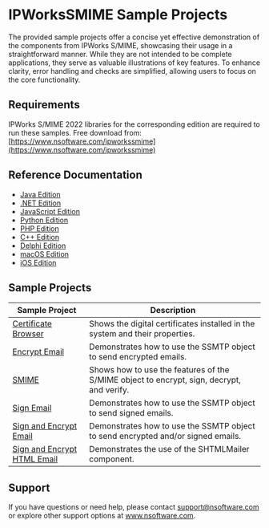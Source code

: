# IPWorksSMIME Sample Projects
The provided sample projects offer a concise yet effective demonstration of the components from IPWorks S/MIME, showcasing their usage in a straightforward manner. While they are not intended to be complete applications, they serve as valuable illustrations of key features. To enhance clarity, error handling and checks are simplified, allowing users to focus on the core functionality.

## Requirements
IPWorks S/MIME 2022 libraries for the corresponding edition are required to run these samples.  Free download from: [https://www.nsoftware.com/ipworkssmime](https://www.nsoftware.com/ipworkssmime)

## Reference Documentation
* [Java Edition](https://cdn.nsoftware.com/help/IMH/java/)
* [.NET Edition](https://cdn.nsoftware.com/help/IMH/cs/)
* [JavaScript Edition](https://cdn.nsoftware.com/help/IMH/js/)
* [Python Edition](https://cdn.nsoftware.com/help/IMH/py/)
* [PHP Edition](https://cdn.nsoftware.com/help/IMH/php/)
* [C++ Edition](https://cdn.nsoftware.com/help/IMH/cpp/)
* [Delphi Edition](https://cdn.nsoftware.com/help/IMH/dlp/)
* [macOS Edition](https://cdn.nsoftware.com/help/IMH/mac/)
* [iOS Edition](https://cdn.nsoftware.com/help/IMH/mac/)

## Sample Projects
| Sample Project | Description |
| --- | --- |
| [Certificate Browser](./IPWorks%20S%2FMIME%20Samples/Certificate%20Browser) | Shows the digital certificates installed in the system and their properties. |
| [Encrypt Email](./IPWorks%20S%2FMIME%20Samples/Encrypt%20Email) | Demonstrates how to use the SSMTP object to send encrypted emails. |
| [SMIME](./IPWorks%20S%2FMIME%20Samples/SMIME) | Shows how to use the features of the S/MIME object to encrypt, sign, decrypt, and verify. |
| [Sign Email](./IPWorks%20S%2FMIME%20Samples/Sign%20Email) | Demonstrates how to use the SSMTP object to send signed emails. |
| [Sign and Encrypt Email](./IPWorks%20S%2FMIME%20Samples/Sign%20and%20Encrypt%20Email) | Demonstrates how to use the SSMTP object to send encrypted and/or signed emails. |
| [Sign and Encrypt HTML Email](./IPWorks%20S%2FMIME%20Samples/Sign%20and%20Encrypt%20HTML%20Email) | Demonstrates the use of the SHTMLMailer component. |

## Support
If you have questions or need help, please contact support@nsoftware.com or explore other support options 
at www.nsoftware.com.
